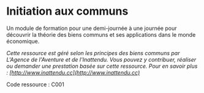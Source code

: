 # Initiation aux communs

Un module de formation pour une demi-journée à une journée pour découvrir la théorie des biens communs et ses applications dans le monde économique.

*Cette ressource est géré selon les principes des biens communs par L'Agence de l'Aventure et de l'Inattendu. Vous pouvez y contribuer, réaliser ou demander une prestation basée sur cette ressource. Pour en savoir plus : [http://www.inattendu.cc](http://www.inattendu.cc)*

Code ressource : C001
